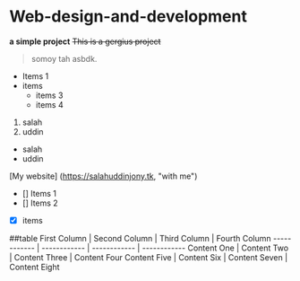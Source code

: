 # Web-design-and-development
**a simple project**
~~This is a gergius project~~
>somoy tah asbdk.



* Items 1
* items
  * items 3
  * items 4
1. salah
2. uddin
  * salah
  * uddin
  
  
  
[My website] (https://salahuddinjony.tk, "with me")
- [] Items 1
- [] Items 2
- [x] items



##table 
First Column | Second Column | Third Column | Fourth Column
------------ | ------------ | ------------ | ------------
Content One | Content Two | Content Three | Content Four
Content Five | Content Six | Content Seven | Content Eight
